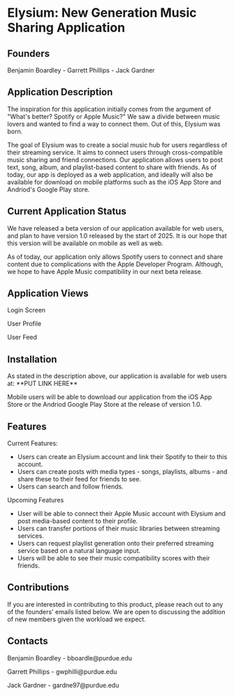 <html lang="en">
<head>
<meta charset="UTF-8">
<meta name="viewport" content="width=device-width, initial-scale=1.0">
</head>

<body>
<h1>Elysium: New Generation Music Sharing Application</h1>
<h2>Founders</h2>
<p>Benjamin Boardley - Garrett Phillips - Jack Gardner</p>
  
<h2>Application Description</h2>
<p>The inspiration for this application initially comes from the argument of "What's better? Spotify or 
Apple Music?" We saw a divide between music lovers and wanted to find a way to connect them. Out 
of this, Elysium was born.</p>
<p>The goal of Elysium was to create a social music hub for users regardless of their streaming service. 
It aims to connect users through cross-compatible music sharing and friend connections. Our application
allows users to post text, song, album, and playlist-based content to share with friends. As of today, 
our app is deployed as a web application, and ideally will also be available for download on mobile 
platforms such as the iOS App Store and Andriod's Google Play store.</p>

<h2>Current Application Status</h2>
<p>We have released a beta version of our application available for web users, and plan to have version 1.0 
released by the start of 2025. It is our hope that this version will be available on mobile as well as web.</p>
<p>As of today, our application only allows Spotify users to connect and share content due to complications 
with the Apple Developer Program. Although, we hope to have Apple Music compatibility in our next beta release.</p>

<h2>Application Views</h2>
<p>Login Screen</p>

<p>User Profile</p>

<p>User Feed</p>

<h2>Installation</h2>
<p>As stated in the description above, our application is available for web users at: **PUT LINK HERE**</p>
<p>Mobile users will be able to download our application from the iOS App Store or the Andriod Google Play 
Store at the release of version 1.0.</p>

<h2>Features</h2>
<p>Current Features:</p>
<ul>
  <li>Users can create an Elysium account and link their Spotify to their to this account.</li>
  <li>Users can create posts with media types - songs, playlists, albums - and share these to
  their feed for friends to see.</li>
  <li>Users can search and follow friends.</li>
</ul>
<p>Upcoming Features</p>
<ul>
  <li>User will be able to connect their Apple Music account with Elysium and post media-based content to their profile.</li>
  <li>Users can transfer portions of their music libraries between streaming services.</li>
  <li>Users can request playlist generation onto their preferred streaming service based on a natural language input.</li>
  <li>Users will be able to see their music compatibility scores with their friends.</li>
</ul>

<h2>Contributions</h2>
<p>If you are interested in contributing to this product, please reach out to any of the founders' emails listed
below. We are open to discussing the addition of new members given the workload we expect.</p>

<h2>Contacts</h2>
<p>Benjamin Boardley - bboardle@purdue.edu</p>
<p>Garrett Phillips - gwphilli@purdue.edu</p>
<p>Jack Gardner - gardne97@purdue.edu</p>
</body>
